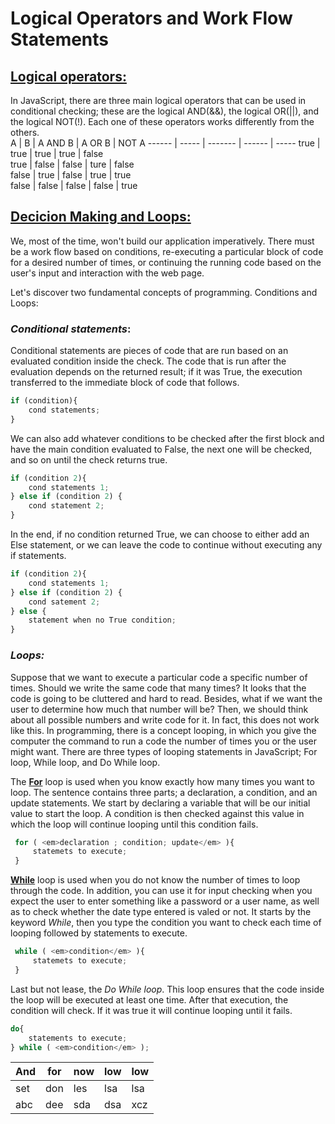 # Logical Operators and Work Flow Statements
## <u>Logical operators:</u>

In JavaScript, there are three main logical operators that can be used in conditional checking; these are the logical AND(&&), the logical OR(||), and the logical NOT(!). Each one of these operators works differently from the others. <br>
 A     | B     | A AND B | A OR B | NOT A
------ | ----- | ------- | ------ | -----
 true  | true  | true    | true   | false  
 true  | false | false   | ture   | false  
 false | true  | false   | true   | true  
 false | false | false   | false  | true  
## <u>Decicion Making and Loops:</u>

We, most of the time, won't build our application imperatively. There must be a work flow based on conditions, re-executing a particular block of code for a desired number of times, or continuing the running code based on the user's input and interaction with the web page.

Let's discover two fundamental concepts of programming. Conditions and Loops:

### <b><em>Conditional statements</em></b>:
Conditional statements are pieces of code that are run based on an evaluated condition inside the check. The code that is run after the evaluation depends on the returned result; if it was True, the execution transferred to the immediate block of code that follows. 
```javascript
if (condition){
    cond statements;
}

```
We can also add whatever conditions to be checked after the first block and have the main condition evaluated to False, the next one will be checked, and so on until the check returns true. 
```javascript
if (condition 2){
    cond statements 1;
} else if (condition 2) {
    cond statement 2;
}

```
In the end, if no condition returned True, we can choose to either add an Else statement, or we can leave the code to continue without executing any if statements. 
```javascript
if (condition 2){
    cond statements 1;
} else if (condition 2) {
    cond satement 2;
} else {
    statement when no True condition;
}

```

### <b><em>Loops:</em></b>

Suppose that we want to execute a particular code a specific number of times. Should we write the same code that many times? It looks that the code is going to be cluttered and hard to read. Besides, what if we want the user to determine how much that number will be? Then, we should think about all possible numbers and write code for it. In fact, this does not work like this. In programming, there is a concept looping, in which you give the computer the command to run a code the number of times you or the user might want.
There are three types of looping statements in JavaScript; For loop, While loop, and Do While loop.

The <strong><u>For</u></strong> loop is used when you know exactly how many times you want to loop. The sentence contains three parts; a declaration, a condition, and an update statements. We start by declaring a variable that will be our initial value to start the loop. A condition is then checked against this value in which the loop will continue looping until this condition fails. 

```javascript
 for ( <em>declaration ; condition; update</em> ){
     statemets to execute;
 }

```
<strong><u>While</u></strong> loop is used when you do not know the number of times to loop through the code. In addition, you can use it for input checking when you expect the user to enter something like a password or a user name, as well as to check whether the date type entered is valed or not.
It starts by the keyword <em>While</em>, then you type the condition you want to check each time of looping followed by statements to execute.

```javascript
 while ( <em>condition</em> ){
     statemets to execute;
 }

```

Last but not lease, the <em>Do While loop</em>. This loop ensures that the code inside the loop will be executed at least one time. After that execution, the condition will check. If it was true it will continue looping until it fails.


```javascript
do{
    statements to execute;
} while ( <em>condition</em> );

```

And | for | now | low | low
--- | --- | --- | --- | ---
set | don | les | lsa | lsa
abc | dee | sda | dsa | xcz